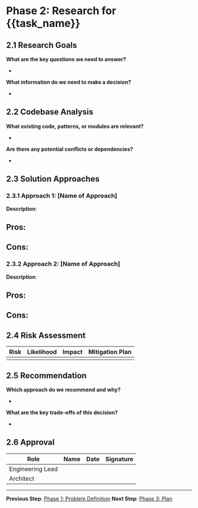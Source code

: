 # Phase 2: Research for {{task_name}}

## 2.1 Research Goals

**What are the key questions we need to answer?**

- 

**What information do we need to make a decision?**

- 

## 2.2 Codebase Analysis

**What existing code, patterns, or modules are relevant?**

- 

**Are there any potential conflicts or dependencies?**

- 

## 2.3 Solution Approaches

### 2.3.1 Approach 1: [Name of Approach]

**Description**: 

**Pros**:
- 

**Cons**:
- 

### 2.3.2 Approach 2: [Name of Approach]

**Description**: 

**Pros**:
- 

**Cons**:
- 

## 2.4 Risk Assessment

| Risk | Likelihood | Impact | Mitigation Plan |
|---|---|---|---|
| | | | |

## 2.5 Recommendation

**Which approach do we recommend and why?**

- 

**What are the key trade-offs of this decision?**

- 

## 2.6 Approval

| Role | Name | Date | Signature |
|---|---|---|---|
| Engineering Lead | | | |
| Architect | | | |

---

**Previous Step**: [Phase 1: Problem Definition](01-problem-definition.md)
**Next Step**: [Phase 3: Plan](03-plan.md)
